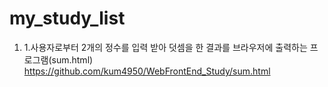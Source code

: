 # my_study_list
1. 1.사용자로부터 2개의 정수를 입력 받아 덧셈을 한 결과를 브라우저에 출력하는 프로그램(sum.html)
https://github.com/kum4950/WebFrontEnd_Study/sum.html
